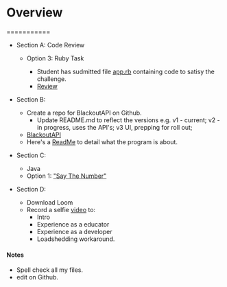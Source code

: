 # Overview
===========
+ Section A: Code Review

    + Option 3: Ruby Task

        - Student has sudmitted file [app.rb](https://github.com/kindadumbdave/HyperionDev-Code-Review/blob/master/SectionA/Option3/Ruby_Task/app.rb) containing code             to satisy the challenge. 
        - [Review](https://github.com/kindadumbdave/HyperionDev-Code-Review/blob/master/SectionA/Option3/Ruby_Task/reviewRubyTask.md)

+ Section B: 

    - Create a repo for BlackoutAPI on Github.
        - Update README.md to reflect the versions e.g. v1 - current; v2 - in progress, uses the API's; v3 UI, prepping for roll out;
    - [BlackoutAPI](https://github.com/kindadumbdave/HyperionDev-Code-Review/tree/master/SectionB)
    - Here's a [ReadMe](https://github.com/kindadumbdave/HyperionDev-Code-Review/tree/master/SectionB) to detail what the program is about.

+ Section C:
    - Java
    - Option 1: ["Say The Number"](https://github.com/kindadumbdave/HyperionDev-Code-Review/tree/master/SectionC)

+ Section D:

    - Download Loom
    - Record a selfie [video](https://drive.google.com/file/d/1INfxHGN7MtpxaLGZDuf_HfEyO6reI8Od/view?usp=sharing) to:
        - Intro
        - Experience as a educator
        - Experience as a developer
        - Loadshedding workaround.


#### Notes
- Spell check all my files.
- edit on Github.
